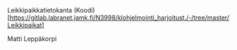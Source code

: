 Leikkipaikkatietokanta
(Koodi) [https://gitlab.labranet.jamk.fi/N3998/klohjelmointi_harjoitust./-/tree/master/Leikkipaikat]

Matti Leppäkorpi